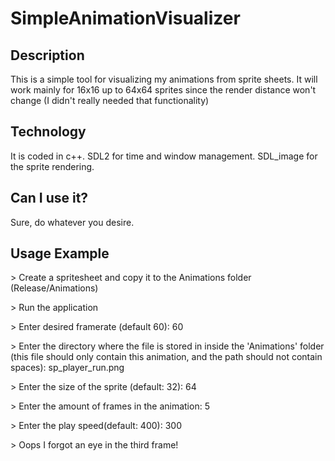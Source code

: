 # SimpleAnimationVisualizer

## Description
This is a simple tool for visualizing my animations from sprite sheets. It will work mainly for 16x16 up to 64x64 sprites since the render distance won't change (I didn't really needed that functionality)

## Technology
It is coded in c++.
SDL2 for time and window management.
SDL_image for the sprite rendering.

## Can I use it?
Sure, do whatever you desire.

## Usage Example
\> Create a spritesheet and copy it to the Animations folder (Release/Animations)

\> Run the application

\> Enter desired framerate (default 60): 
  60
  
\> Enter the directory where the file is stored in inside the 'Animations' folder (this file should only contain this animation, and the path should not contain spaces):
  sp_player_run.png
  
\> Enter the size of the sprite (default: 32):
  64
  
\> Enter the amount of frames in the animation:
  5
  
\> Enter the play speed(default: 400):
  300
  
\> Oops I forgot an eye in the third frame!
